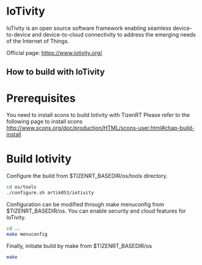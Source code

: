 # IoTivity

IoTivity is an open source software framework enabling seamless device-to-device and device-to-cloud connectivity to address the emerging needs of the Internet of Things.

Official page: https://www.iotivity.org/

## How to build with IoTivity

# Prerequisites
You need to install scons to build Iotivity with TizenRT
Please refer to the following page to install scons
http://www.scons.org/doc/production/HTML/scons-user.html#chap-build-install

# Build Iotivity
Configure the build from $TIZENRT_BASEDIR/os/tools directory.
```bash
cd os/tools
./configure.sh artik053/iotivity
```

Configuration can be modified through make menuconfig from $TIZENRT_BASEDIR/os.
You can enable security and cloud features for IoTivity.
```bash
cd ..
make menuconfig
```

Finally, initiate build by make from $TIZENRT_BASEDIR/os
```bash
make
```

